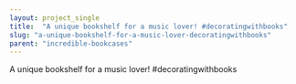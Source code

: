 ```yaml
---
layout: project_single
title:  "A unique bookshelf for a music lover! #decoratingwithbooks"
slug: "a-unique-bookshelf-for-a-music-lover-decoratingwithbooks"
parent: "incredible-bookcases"
---
```

A unique bookshelf for a music lover! #decoratingwithbooks